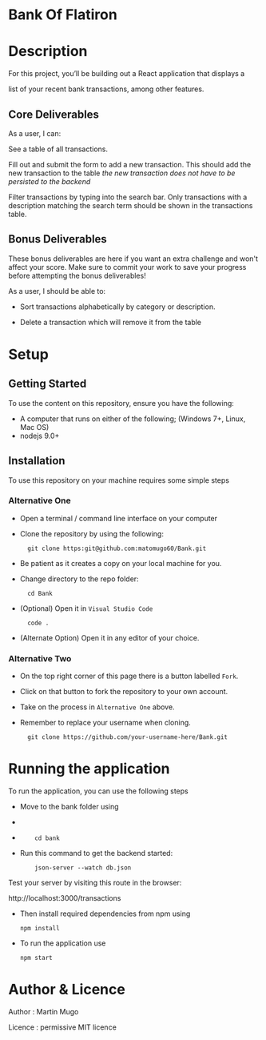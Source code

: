 # Bank Of Flatiron

# Description 

For this project, you’ll be building out a React application that displays a

list of your recent bank transactions, among other features.


## Core Deliverables

As a user, I can:

See a table of all transactions.

 Fill out and submit the form to add a new transaction. This should add the new transaction to the table *the new transaction does not have to be persisted to the backend*
 
Filter transactions by typing into the search bar. Only transactions with a description matching the search term should be shown in the transactions table.

## Bonus Deliverables

These bonus deliverables are here if you want an extra challenge and won't affect your score. Make sure to commit your work to save your progress before attempting the bonus deliverables!

As a user, I should be able to:

- Sort transactions alphabetically by category or description.

- Delete a transaction which will remove it from the table


 # Setup
 
  ## Getting Started
  
To use the content on this repository, ensure you have the following:

- A computer that runs on either of the following; (Windows 7+, Linux, Mac OS)
- nodejs 9.0+


## Installation

To use this repository on your machine requires some simple steps

### Alternative One

- Open a terminal / command line interface on your computer
- Clone the repository by using the following:

        git clone https:git@github.com:matomugo60/Bank.git

- Be patient as it creates a copy on your local machine for you.
- Change directory to the repo folder:

        cd Bank
  

- (Optional) Open it in ``Visual Studio Code``

        code .

- (Alternate Option) Open it in any editor of your choice.


### Alternative Two

- On the top right corner of this page there is a button labelled ``Fork``.
- Click on that button to fork the repository to your own account.
- Take on the process in ``Alternative One`` above.
- Remember to replace your username when cloning.

        git clone https://github.com/your-username-here/Bank.git


# Running the application

To run the application, you can use the following steps 

- Move to the bank folder using
- 
-         cd bank

- Run this command to get the backend started:

          json-server --watch db.json

Test your server by visiting this route in the browser:

http://localhost:3000/transactions

- Then install required dependencies from npm using

      npm install
      
- To run the application use

      npm start
 
 
 
# Author & Licence

Author : Martin Mugo

Licence : permissive MIT licence


